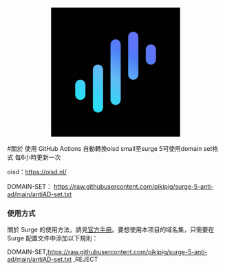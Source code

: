 <p align="center">
<img src="https://raw.githubusercontent.com/pikipig/surge-5-anti-ad/main/pic/surge.jpg" width="300"></img>
</p>

#關於
使用 GitHub Actions 自動轉換oisd small至surge 5可使用domain set格式 每6小時更新一次

oisd：https://oisd.nl/

DOMAIN-SET：
https://raw.githubusercontent.com/pikipig/surge-5-anti-ad/main/antiAD-set.txt

### 使用方式

關於 Surge 的使用方法，請見[官方手冊](https://manual.nssurge.com)。要想使用本项目的域名集，只需要在 Surge 配置文件中添加以下規則：

DOMAIN-SET,https://raw.githubusercontent.com/pikipig/surge-5-anti-ad/main/antiAD-set.txt
,REJECT
